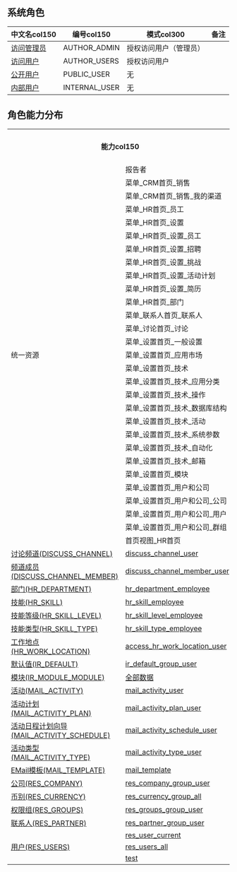 ## 系统角色 <!-- {docsify-ignore-all} -->

|  中文名col150      |   编号col150  |  模式col300 |  备注  |
|  --------   | -----   |  -----    |  -------- |
|[访问管理员](security/AUTHOR_ADMIN.md)|AUTHOR_ADMIN|授权访问用户（管理员）||
|[访问用户](security/AUTHOR_USERS.md)|AUTHOR_USERS|授权访问用户||
|[公开用户](security/PUBLIC_USER.md)|PUBLIC_USER|无||
|[内部用户](security/INTERNAL_USER.md)|INTERNAL_USER|无||



## 角色能力分布

<table>
<tr>
<th colspan="2">能力col150</th>
<th>访问管理员col150</th>
<th>访问用户col150</th>
<th>公开用户col150</th>
<th>内部用户col150</th>

</tr>


<tr>

<td rowspan="29">统一资源</td>

<td>报告者</td>
<td align="center">

</td>
<td align="center">

</td>
<td align="center">

</td>
<td align="center">

</td>

</tr>
<tr>

<td>菜单_CRM首页_销售</td>
<td align="center">

</td>
<td align="center">

</td>
<td align="center">

</td>
<td align="center">

</td>

</tr>
<tr>

<td>菜单_CRM首页_销售_我的渠道</td>
<td align="center">

</td>
<td align="center">

</td>
<td align="center">

</td>
<td align="center">

</td>

</tr>
<tr>

<td>菜单_HR首页_员工</td>
<td align="center">
<i class="fa fa-check"></i>

</td>
<td align="center">

</td>
<td align="center">

</td>
<td align="center">

</td>

</tr>
<tr>

<td>菜单_HR首页_设置</td>
<td align="center">
<i class="fa fa-check"></i>

</td>
<td align="center">

</td>
<td align="center">

</td>
<td align="center">

</td>

</tr>
<tr>

<td>菜单_HR首页_设置_员工</td>
<td align="center">
<i class="fa fa-check"></i>

</td>
<td align="center">

</td>
<td align="center">

</td>
<td align="center">

</td>

</tr>
<tr>

<td>菜单_HR首页_设置_招聘</td>
<td align="center">
<i class="fa fa-check"></i>

</td>
<td align="center">

</td>
<td align="center">

</td>
<td align="center">

</td>

</tr>
<tr>

<td>菜单_HR首页_设置_挑战</td>
<td align="center">
<i class="fa fa-check"></i>

</td>
<td align="center">

</td>
<td align="center">

</td>
<td align="center">

</td>

</tr>
<tr>

<td>菜单_HR首页_设置_活动计划</td>
<td align="center">
<i class="fa fa-check"></i>

</td>
<td align="center">

</td>
<td align="center">

</td>
<td align="center">

</td>

</tr>
<tr>

<td>菜单_HR首页_设置_简历</td>
<td align="center">
<i class="fa fa-check"></i>

</td>
<td align="center">

</td>
<td align="center">

</td>
<td align="center">

</td>

</tr>
<tr>

<td>菜单_HR首页_部门</td>
<td align="center">
<i class="fa fa-check"></i>

</td>
<td align="center">

</td>
<td align="center">

</td>
<td align="center">

</td>

</tr>
<tr>

<td>菜单_联系人首页_联系人</td>
<td align="center">

</td>
<td align="center">

</td>
<td align="center">

</td>
<td align="center">

</td>

</tr>
<tr>

<td>菜单_讨论首页_讨论</td>
<td align="center">

</td>
<td align="center">

</td>
<td align="center">

</td>
<td align="center">

</td>

</tr>
<tr>

<td>菜单_设置首页_一般设置</td>
<td align="center">

</td>
<td align="center">

</td>
<td align="center">

</td>
<td align="center">

</td>

</tr>
<tr>

<td>菜单_设置首页_应用市场</td>
<td align="center">

</td>
<td align="center">

</td>
<td align="center">

</td>
<td align="center">

</td>

</tr>
<tr>

<td>菜单_设置首页_技术</td>
<td align="center">

</td>
<td align="center">

</td>
<td align="center">

</td>
<td align="center">

</td>

</tr>
<tr>

<td>菜单_设置首页_技术_应用分类</td>
<td align="center">

</td>
<td align="center">

</td>
<td align="center">

</td>
<td align="center">

</td>

</tr>
<tr>

<td>菜单_设置首页_技术_操作</td>
<td align="center">

</td>
<td align="center">

</td>
<td align="center">

</td>
<td align="center">

</td>

</tr>
<tr>

<td>菜单_设置首页_技术_数据库结构</td>
<td align="center">

</td>
<td align="center">

</td>
<td align="center">

</td>
<td align="center">

</td>

</tr>
<tr>

<td>菜单_设置首页_技术_活动</td>
<td align="center">

</td>
<td align="center">

</td>
<td align="center">

</td>
<td align="center">

</td>

</tr>
<tr>

<td>菜单_设置首页_技术_系统参数</td>
<td align="center">

</td>
<td align="center">

</td>
<td align="center">

</td>
<td align="center">

</td>

</tr>
<tr>

<td>菜单_设置首页_技术_自动化</td>
<td align="center">

</td>
<td align="center">

</td>
<td align="center">

</td>
<td align="center">

</td>

</tr>
<tr>

<td>菜单_设置首页_技术_邮箱</td>
<td align="center">

</td>
<td align="center">

</td>
<td align="center">

</td>
<td align="center">

</td>

</tr>
<tr>

<td>菜单_设置首页_模块</td>
<td align="center">

</td>
<td align="center">

</td>
<td align="center">

</td>
<td align="center">

</td>

</tr>
<tr>

<td>菜单_设置首页_用户和公司</td>
<td align="center">

</td>
<td align="center">

</td>
<td align="center">

</td>
<td align="center">

</td>

</tr>
<tr>

<td>菜单_设置首页_用户和公司_公司</td>
<td align="center">

</td>
<td align="center">

</td>
<td align="center">

</td>
<td align="center">

</td>

</tr>
<tr>

<td>菜单_设置首页_用户和公司_用户</td>
<td align="center">

</td>
<td align="center">

</td>
<td align="center">

</td>
<td align="center">

</td>

</tr>
<tr>

<td>菜单_设置首页_用户和公司_群组</td>
<td align="center">

</td>
<td align="center">

</td>
<td align="center">

</td>
<td align="center">

</td>

</tr>
<tr>

<td>首页视图_HR首页</td>
<td align="center">
<i class="fa fa-check"></i>

</td>
<td align="center">

</td>
<td align="center">

</td>
<td align="center">

</td>

</tr>




































  <tr>

<td rowspan="1"><a href ="#/module/discuss/discuss_channel">讨论频道(DISCUSS_CHANNEL)</a></td>

<td><a href ="#/module/discuss/discuss_channel#discuss_channel-discuss_channel_user">discuss_channel_user</a></td>
<td align="center">

</td>
<td align="center">
<i class="fa fa-check"></i>

</td>
<td align="center">

</td>
<td align="center">

</td>

</tr>

  <tr>

<td rowspan="1"><a href ="#/module/discuss/discuss_channel_member">频道成员(DISCUSS_CHANNEL_MEMBER)</a></td>

<td><a href ="#/module/discuss/discuss_channel_member#discuss_channel_member-discuss_channel_member_user">discuss_channel_member_user</a></td>
<td align="center">

</td>
<td align="center">
<i class="fa fa-check"></i>

</td>
<td align="center">

</td>
<td align="center">

</td>

</tr>

















  <tr>

<td rowspan="1"><a href ="#/module/hr/hr_department">部门(HR_DEPARTMENT)</a></td>

<td><a href ="#/module/hr/hr_department#hr_department-hr_department_employee">hr_department_employee</a></td>
<td align="center">

</td>
<td align="center">
<i class="fa fa-check"></i>

</td>
<td align="center">

</td>
<td align="center">

</td>

</tr>







































  <tr>

<td rowspan="1"><a href ="#/module/hr/hr_skill">技能(HR_SKILL)</a></td>

<td><a href ="#/module/hr/hr_skill#hr_skill-hr_skill_employee">hr_skill_employee</a></td>
<td align="center">

</td>
<td align="center">
<i class="fa fa-check"></i>

</td>
<td align="center">

</td>
<td align="center">

</td>

</tr>

  <tr>

<td rowspan="1"><a href ="#/module/hr/hr_skill_level">技能等级(HR_SKILL_LEVEL)</a></td>

<td><a href ="#/module/hr/hr_skill_level#hr_skill_level-hr_skill_level_employee">hr_skill_level_employee</a></td>
<td align="center">

</td>
<td align="center">
<i class="fa fa-check"></i>

</td>
<td align="center">

</td>
<td align="center">

</td>

</tr>

  <tr>

<td rowspan="1"><a href ="#/module/hr/hr_skill_type">技能类型(HR_SKILL_TYPE)</a></td>

<td><a href ="#/module/hr/hr_skill_type#hr_skill_type-hr_skill_type_employee">hr_skill_type_employee</a></td>
<td align="center">

</td>
<td align="center">
<i class="fa fa-check"></i>

</td>
<td align="center">

</td>
<td align="center">

</td>

</tr>

  <tr>

<td rowspan="1"><a href ="#/module/hr/hr_work_location">工作地点(HR_WORK_LOCATION)</a></td>

<td><a href ="#/module/hr/hr_work_location#hr_work_location-access_hr_work_location_user">access_hr_work_location_user</a></td>
<td align="center">

</td>
<td align="center">
<i class="fa fa-check"></i>

</td>
<td align="center">

</td>
<td align="center">

</td>

</tr>









  <tr>

<td rowspan="1"><a href ="#/module/base/ir_default">默认值(IR_DEFAULT)</a></td>

<td><a href ="#/module/base/ir_default#ir_default-ir_default_group_user">ir_default_group_user</a></td>
<td align="center">

</td>
<td align="center">
<i class="fa fa-check"></i>

</td>
<td align="center">

</td>
<td align="center">

</td>

</tr>











  <tr>

<td rowspan="1"><a href ="#/module/base/ir_module_module">模块(IR_MODULE_MODULE)</a></td>

<td><a href ="#/module/base/ir_module_module#ir_module_module-all">全部数据</a></td>
<td align="center">

</td>
<td align="center">

</td>
<td align="center">

</td>
<td align="center">

</td>

</tr>






  <tr>

<td rowspan="1"><a href ="#/module/mail/mail_activity">活动(MAIL_ACTIVITY)</a></td>

<td><a href ="#/module/mail/mail_activity#mail_activity-mail_activity_user">mail_activity_user</a></td>
<td align="center">

</td>
<td align="center">
<i class="fa fa-check"></i>

</td>
<td align="center">

</td>
<td align="center">

</td>

</tr>


  <tr>

<td rowspan="1"><a href ="#/module/mail/mail_activity_plan">活动计划(MAIL_ACTIVITY_PLAN)</a></td>

<td><a href ="#/module/mail/mail_activity_plan#mail_activity_plan-mail_activity_plan_user">mail_activity_plan_user</a></td>
<td align="center">

</td>
<td align="center">
<i class="fa fa-check"></i>

</td>
<td align="center">

</td>
<td align="center">

</td>

</tr>


  <tr>

<td rowspan="1"><a href ="#/module/mail/mail_activity_schedule">活动日程计划向导(MAIL_ACTIVITY_SCHEDULE)</a></td>

<td><a href ="#/module/mail/mail_activity_schedule#mail_activity_schedule-mail_activity_schedule_user">mail_activity_schedule_user</a></td>
<td align="center">

</td>
<td align="center">
<i class="fa fa-check"></i>

</td>
<td align="center">

</td>
<td align="center">

</td>

</tr>


  <tr>

<td rowspan="1"><a href ="#/module/mail/mail_activity_type">活动类型(MAIL_ACTIVITY_TYPE)</a></td>

<td><a href ="#/module/mail/mail_activity_type#mail_activity_type-mail_activity_type_user">mail_activity_type_user</a></td>
<td align="center">

</td>
<td align="center">
<i class="fa fa-check"></i>

</td>
<td align="center">

</td>
<td align="center">

</td>

</tr>































  <tr>

<td rowspan="1"><a href ="#/module/mail/mail_template">EMail模板(MAIL_TEMPLATE)</a></td>

<td><a href ="#/module/mail/mail_template#mail_template-mail_template">mail_template</a></td>
<td align="center">

</td>
<td align="center">
<i class="fa fa-check"></i>

</td>
<td align="center">

</td>
<td align="center">

</td>

</tr>





















  <tr>

<td rowspan="1"><a href ="#/module/base/res_company">公司(RES_COMPANY)</a></td>

<td><a href ="#/module/base/res_company#res_company-res_company_group_user">res_company_group_user</a></td>
<td align="center">

</td>
<td align="center">
<i class="fa fa-check"></i>

</td>
<td align="center">

</td>
<td align="center">

</td>

</tr>






  <tr>

<td rowspan="1"><a href ="#/module/base/res_currency">币别(RES_CURRENCY)</a></td>

<td><a href ="#/module/base/res_currency#res_currency-res_currency_group_all">res_currency_group_all</a></td>
<td align="center">

</td>
<td align="center">
<i class="fa fa-check"></i>

</td>
<td align="center">

</td>
<td align="center">

</td>

</tr>




  <tr>

<td rowspan="1"><a href ="#/module/base/res_groups">权限组(RES_GROUPS)</a></td>

<td><a href ="#/module/base/res_groups#res_groups-res_groups_group_user">res_groups_group_user</a></td>
<td align="center">

</td>
<td align="center">
<i class="fa fa-check"></i>

</td>
<td align="center">

</td>
<td align="center">

</td>

</tr>




  <tr>

<td rowspan="1"><a href ="#/module/base/res_partner">联系人(RES_PARTNER)</a></td>

<td><a href ="#/module/base/res_partner#res_partner-res_partner_group_user">res_partner_group_user</a></td>
<td align="center">

</td>
<td align="center">
<i class="fa fa-check"></i>

</td>
<td align="center">

</td>
<td align="center">

</td>

</tr>






  <tr>

<td rowspan="3"><a href ="#/module/base/res_users">用户(RES_USERS)</a></td>

<td><a href ="#/module/base/res_users#res_users-res_user_current">res_user_current</a></td>
<td align="center">

</td>
<td align="center">
<i class="fa fa-check"></i>

</td>
<td align="center">

</td>
<td align="center">

</td>

</tr>
  <tr>

<td><a href ="#/module/base/res_users#res_users-res_users_all">res_users_all</a></td>
<td align="center">
<i class="fa fa-check"></i>

</td>
<td align="center">
<i class="fa fa-check"></i>

</td>
<td align="center">

</td>
<td align="center">

</td>

</tr>
  <tr>

<td><a href ="#/module/base/res_users#res_users-test">test</a></td>
<td align="center">
<i class="fa fa-check"></i>

</td>
<td align="center">

</td>
<td align="center">

</td>
<td align="center">

</td>

</tr>


















</table>









